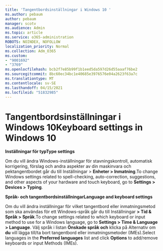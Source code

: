 ```yaml
---
title: 'Tangentbordsinställningar i Windows 10 '
ms.author: pebaum
author: pebaum
manager: scotv
ms.audience: Admin
ms.topic: article
ms.service: o365-administration
ROBOTS: NOINDEX, NOFOLLOW
localization_priority: Normal
ms.collection: Adm_O365
ms.custom:
- "9001692"
- "3769"
ms.openlocfilehash: bcb2f7e85b99f1b1eed5da597d26d55aaaf76be2
ms.sourcegitcommit: 8bc60ec34bc1e40685e3976576e04a2623f63a7c
ms.translationtype: MT
ms.contentlocale: sv-SE
ms.lasthandoff: 04/15/2021
ms.locfileid: "51832985"
---
```

# <a name="keyboard-settings-in-windows-10"></a><span data-ttu-id="84ce4-102">Tangentbordsinställningar i Windows 10</span><span class="sxs-lookup"><span data-stu-id="84ce4-102">Keyboard settings in Windows 10</span></span>

<span data-ttu-id="84ce4-103">**Inställningar för typ**</span><span class="sxs-lookup"><span data-stu-id="84ce4-103">**Type settings**</span></span>

<span data-ttu-id="84ce4-104">Om du vill ändra Windows-inställningar för stavningskontroll, automatisk korrigering, förslag och andra aspekter av din maskinvara och pektangentbordet går du till Inställningar > **Enheter > Inmatning**.</span><span class="sxs-lookup"><span data-stu-id="84ce4-104">To change Windows settings related to spell-checking, auto-correction, suggestions, and other aspects of your hardware and touch keyboard, go to **Settings > Devices > Typing**.</span></span> 

<span data-ttu-id="84ce4-105">**Språk- och tangentbordsinställningar**</span><span class="sxs-lookup"><span data-stu-id="84ce4-105">**Language and keyboard settings**</span></span>

<span data-ttu-id="84ce4-106">Om du vill ändra inställningar för vilket tangentbord eller inmatningsmetod som ska användas för ett Windows-språk går du till Inställningar **> Tid & Språk > Språk**.</span><span class="sxs-lookup"><span data-stu-id="84ce4-106">To change settings related to which keyboard or input method to use for a Windows language, go to **Settings > Time & Language > Language**.</span></span> <span data-ttu-id="84ce4-107">Välj språk i listan **Önskade språk och** klicka på Alternativ om **du** vill lägga till/ta bort tangentbord eller inmatningsmetoder (IMEs).</span><span class="sxs-lookup"><span data-stu-id="84ce4-107">Select languages in the **Preferred languages** list and click **Options** to add/remove keyboards or input Methods (IMEs).</span></span>
